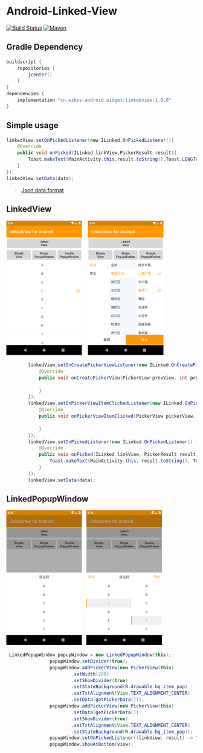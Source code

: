 # Android-Linked-View


[![Build Status](https://travis-ci.org/wzbos/Android-Linked-View.svg?branch=master)](https://travis-ci.org/wzbos/Android-Linked-View)
[![Maven](https://img.shields.io/badge/jcenter-Android--Linked--View-green.svg?style=true)](http://jcenter.bintray.com/cn/wzbos/android/widget/linkedview)

## Gradle Dependency

``` groovy
buildscript {
    repositories {
        jcenter()
    }
}
dependencies {
    implementation "cn.wzbos.android.widget:linkedview:1.0.0"
}
```

## Simple usage

``` java
linkedView.setOnPickedListener(new ILinked.OnPickedListener(){
    @Override
    public void onPicked(ILinked linkView,PickerResult result){
        Toast.makeText(MainActivity.this,result.toString(),Toast.LENGTH_SHORT).show();
    }
});
linkedView.setData(data);
```

>[Json data format](./app/src/main/assets/area.json)


## LinkedView
<img src="screenshot/sc2.png" width="200">&nbsp;&nbsp;&nbsp;
<img src="screenshot/sc1.png" width="200">

``` java
        linkedView.setOnCreatePickerViewListener(new ILinked.OnCreatePickerViewListener() {
            @Override
            public void onCreatePickerView(PickerView prevView, int prevPosition, PickerView nextView, int nextPosition) {
               
            }
        });
        linkedView.setOnPickerViewItemClickedListener(new ILinked.OnPickerViewItemClickedListener() {
            @Override
            public void onPickerViewItemClicked(PickerView pickerView, int position, IPickerData data) {
               
            }
        });
        linkedView.setOnPickedListener(new ILinked.OnPickedListener() {
            @Override
            public void onPicked(ILinked linkView, PickerResult result) {
                Toast.makeText(MainActivity.this, result.toString(), Toast.LENGTH_SHORT).show();
            }
        });
        linkedView.setData(data);
```

## LinkedPopupWindow

<img src="screenshot/sc3.png" width="200">&nbsp;&nbsp;
<img src="screenshot/sc4.png" width="200">

``` java
 LinkedPopupWindow popupWindow = new LinkedPopupWindow(this);
                popupWindow.setDivider(true);
                popupWindow.addPickerView(new PickerView(this)
                        .setWidth(200)
                        .setShowDivider(true)
                        .setStateBackground(R.drawable.bg_item_pop)
                        .setTxtAlignment(View.TEXT_ALIGNMENT_CENTER)
                        .setData(getPickerData()));
                popupWindow.addPickerView(new PickerView(this)
                        .setData(getPickerData())
                        .setShowDivider(true)
                        .setTxtAlignment(View.TEXT_ALIGNMENT_CENTER)
                        .setStateBackground(R.drawable.bg_item_pop));
                popupWindow.setOnPickedListener((linkView, result) -> Toast.makeText(MainActivity.this, result.toString(), Toast.LENGTH_SHORT).show());
                popupWindow.showAtBottom(view);
```


